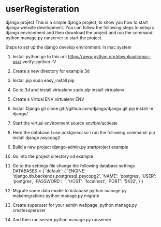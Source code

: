 # userRegisteration
django project
This is a simple django project, to show you how to start django website development. 
You can follow the following steps to setup a django environment and then download the project and run the command:
python manage.py runserver 
to start the project. 

Steps to set up the django develop envronment:
In mac system

1. Install python
go to this url: https://www.python.org/downloads/mac-osx/
verify: python -V

2. Create a new directory for example 3d

3. Install pip
sudo easy_install pip

4. Go to 3d and install virtualenv
sudo pip install virtualenv

5. Create a Virtual ENV
virtualenv ENV

6. Install Django 
git clone git://github.com/django/django.git
pip install -e django/

7. Start the virtual environment
source env/bin/activate

8. Here the database I use postgresql so I run the following command:
pip install django psycopg2

9. Build a new project
django-admin.py startproject example

11. Go into the project directory
cd example

12. Go to the settings file change the following database settings
DATABASES = {
    'default': {
        'ENGINE': 'django.db.backends.postgresql_psycopg2',
        'NAME': ‘postgres’,
        'USER': ‘postgres’,
        'PASSWORD': '',
        'HOST': 'localhost',
        'PORT': ’5432’,
    }
}


13. Migrate some data model to database 
python manage.py makemigrations
python manage.py migrate

14. Create superuser for your admin webpage.
python manage.py createsuperuser

15. And then run server
python manage.py runserver


















